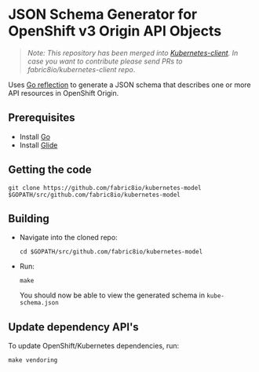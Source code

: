# JSON Schema Generator for OpenShift v3 Origin API Objects

> *Note: This repository has been merged into [Kubernetes-client](https://github.com/fabric8io/kubernetes-client/tree/master/kubernetes-model). In case you want to contribute please send PRs to fabric8io/kubernetes-client repo*.

Uses [Go reflection](https://blog.golang.org/laws-of-reflection) to generate a JSON schema that describes one or more
API resources in OpenShift Origin.

## Prerequisites

- Install [Go](https://golang.org/doc/install)
- Install [Glide](https://github.com/Masterminds/glide#install)


## Getting the code

  ```
  git clone https://github.com/fabric8io/kubernetes-model $GOPATH/src/github.com/fabric8io/kubernetes-model
  ```


## Building

- Navigate into the cloned repo:

  ```
  cd $GOPATH/src/github.com/fabric8io/kubernetes-model
  ```

- Run:
  ```
  make
  ```

  You should now be able to view the generated schema in `kube-schema.json`

## Update dependency API's

To update OpenShift/Kubernetes dependencies, run:
```
make vendoring
```
